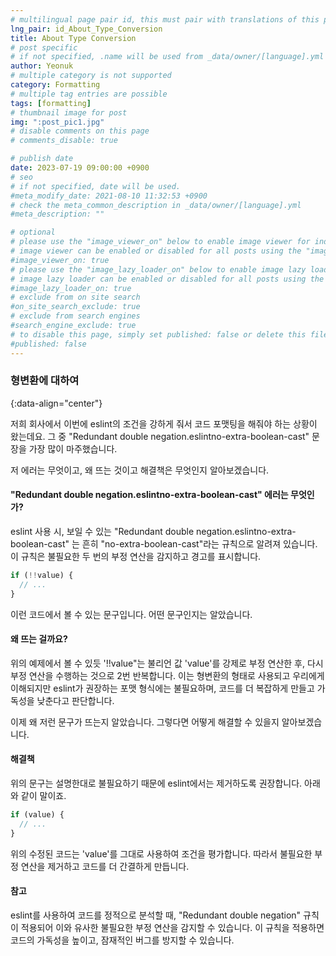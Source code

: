 ```yaml
---
# multilingual page pair id, this must pair with translations of this page. (This name must be unique)
lng_pair: id_About_Type_Conversion
title: About Type Conversion
# post specific
# if not specified, .name will be used from _data/owner/[language].yml
author: Yeonuk
# multiple category is not supported
category: Formatting
# multiple tag entries are possible
tags: [formatting]
# thumbnail image for post
img: ":post_pic1.jpg"
# disable comments on this page
# comments_disable: true

# publish date
date: 2023-07-19 09:00:00 +0900
# seo
# if not specified, date will be used.
#meta_modify_date: 2021-08-10 11:32:53 +0900
# check the meta_common_description in _data/owner/[language].yml
#meta_description: ""

# optional
# please use the "image_viewer_on" below to enable image viewer for individual pages or posts (_posts/ or [language]/_posts folders).
# image viewer can be enabled or disabled for all posts using the "image_viewer_posts: true" setting in _data/conf/main.yml.
#image_viewer_on: true
# please use the "image_lazy_loader_on" below to enable image lazy loader for individual pages or posts (_posts/ or [language]/_posts folders).
# image lazy loader can be enabled or disabled for all posts using the "image_lazy_loader_posts: true" setting in _data/conf/main.yml.
#image_lazy_loader_on: true
# exclude from on site search
#on_site_search_exclude: true
# exclude from search engines
#search_engine_exclude: true
# to disable this page, simply set published: false or delete this file
#published: false
---
```


<!-- outline-start -->

### 형변환에 대하여

{:data-align="center"}

<!-- outline-end -->

저희 회사에서 이번에 eslint의 조건을 강하게 줘서 코드 포맷팅을 해줘야 하는 상황이 왔는데요.
그 중 "Redundant double negation.eslintno-extra-boolean-cast" 문장을 가장 많이 마주했습니다.

저 에러는 무엇이고, 왜 뜨는 것이고 해결책은 무엇인지 알아보겠습니다.

#### "Redundant double negation.eslintno-extra-boolean-cast" 에러는 무엇인가?

eslint 사용 시, 보일 수 있는 "Redundant double negation.eslintno-extra-boolean-cast" 는 흔히
"no-extra-boolean-cast"라는 규칙으로 알려져 있습니다. 이 규칙은 불필요한 두 번의 부정 연산을 감지하고 경고를 표시합니다.

```javascript
if (!!value) {
  // ...
}
```

이런 코드에서 볼 수 있는 문구입니다.
어떤 문구인지는 알았습니다.

#### 왜 뜨는 걸까요?

위의 예제에서 볼 수 있듯 '!!value"는 불리언 값 'value'를 강제로 부정 연산한 후, 다시 부정 연산을 수행하는 것으로 2번 반복합니다.
이는 형변환의 형태로 사용되고 우리에게 이해되지만 eslint가 권장하는 포맷 형식에는 불필요하며, 코드를 더 복잡하게 만들고 가독성을 낮춘다고 판단합니다.

이제 왜 저런 문구가 뜨는지 알았습니다. 그렇다면 어떻게 해결할 수 있을지 알아보겠습니다.

#### 해결책

위의 문구는 설명한대로 불필요하기 때문에 eslint에서는 제거하도록 권장합니다.
아래와 같이 말이죠.

```javascript
if (value) {
  // ...
}
```

위의 수정된 코드는 'value'를 그대로 사용하여 조건을 평가합니다. 따라서 불필요한 부정 연산을 제거하고 코드를 더 간결하게 만듭니다.

#### 참고

eslint를 사용하여 코드를 정적으로 분석할 때, "Redundant double negation" 규칙이 적용되어 이와 유사한 불필요한 부정 연산을 감지할 수 있습니다.
이 규칙을 적용하면 코드의 가독성을 높이고, 잠재적인 버그를 방지할 수 있습니다.
